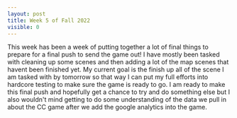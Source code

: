 ```yaml
---
layout: post
title: Week 5 of Fall 2022
visible: 0
---
```

This week has been a week of putting together a lot of final things to prepare for a final push to send the game out! I have mostly been tasked with cleaning up some scenes and then adding a lot of the map scenes that havent been finished yet. My current goal is the finish up all of the scene I am tasked with by tomorrow so that way I can put my full efforts into hardcore testing to make sure the game is ready to go. I am ready to make this final push and hopefully get a chance to try and do something else but I also wouldn't mind getting to do some understanding of the data we pull in about the CC game after we add the google analytics into the game.